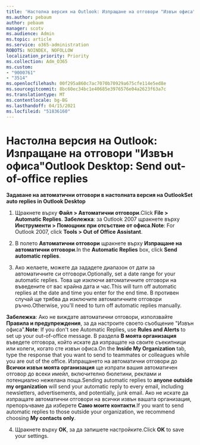 ```yaml
---
title: 'Настолна версия на Outlook: Изпращане на отговори "Извън офиса"'
ms.author: pebaum
author: pebaum
manager: scotv
ms.audience: Admin
ms.topic: article
ms.service: o365-administration
ROBOTS: NOINDEX, NOFOLLOW
localization_priority: Priority
ms.collection: Adm_O365
ms.custom:
- "9000761"
- "3514"
ms.openlocfilehash: 00f295a860c7ac7070b70929a675cfe114e5ed8e
ms.sourcegitcommit: 8bc60ec34bc1e40685e3976576e04a2623f63a7c
ms.translationtype: MT
ms.contentlocale: bg-BG
ms.lasthandoff: 04/15/2021
ms.locfileid: "51836160"
---
```

# <a name="outlook-desktop-send-out-of-office-replies"></a><span data-ttu-id="36bd3-102">Настолна версия на Outlook: Изпращане на отговори "Извън офиса"</span><span class="sxs-lookup"><span data-stu-id="36bd3-102">Outlook Desktop: Send out-of-office replies</span></span>

<span data-ttu-id="36bd3-103">**Задаване на автоматични отговори в настолната версия на Outlook**</span><span class="sxs-lookup"><span data-stu-id="36bd3-103">**Set auto replies in Outlook Desktop**</span></span>

1. <span data-ttu-id="36bd3-104">Щракнете върху **Файл > Автоматични отговори**.</span><span class="sxs-lookup"><span data-stu-id="36bd3-104">Click **File > Automatic Replies**.</span></span> <span data-ttu-id="36bd3-105">**Забележка**: за Outlook 2007 щракнете върху **Инструменти > Помощник при отсъствие от офиса**.</span><span class="sxs-lookup"><span data-stu-id="36bd3-105">**Note**: For Outlook 2007, click **Tools > Out of Office Assistant**.</span></span>

2. <span data-ttu-id="36bd3-106">В полето **Автоматични отговори** щракнете върху **Изпращане на автоматични отговори**.</span><span class="sxs-lookup"><span data-stu-id="36bd3-106">In the **Automatic Replies** box, click **Send automatic replies**.</span></span>

3. <span data-ttu-id="36bd3-107">Ако желаете, можете да зададете диапазон от дати за автоматичните си отговори.</span><span class="sxs-lookup"><span data-stu-id="36bd3-107">Optionally, set a date range for your automatic replies.</span></span> <span data-ttu-id="36bd3-108">Това ще изключи автоматичните отговори на въведените от вас крайна дата и час.</span><span class="sxs-lookup"><span data-stu-id="36bd3-108">This will turn off automatic replies at the date and time you enter for the end time.</span></span> <span data-ttu-id="36bd3-109">В противен случай ще трябва да изключите автоматичните отговори ръчно.</span><span class="sxs-lookup"><span data-stu-id="36bd3-109">Otherwise, you'll need to turn off automatic replies manually.</span></span>

<span data-ttu-id="36bd3-110">**Забележка**: Ако не виждате автоматични отговори, използвайте **Правила и предупреждения**, за да настроите своето съобщение "Извън офиса".</span><span class="sxs-lookup"><span data-stu-id="36bd3-110">**Note**: If you don't see Automatic Replies, use **Rules and Alerts** to set up your out-of-office message.</span></span> <span data-ttu-id="36bd3-111">В раздела **В моята организация** въведете отговора, който искате да изпращате на своите съекипници или колеги, когато сте извън офиса.</span><span class="sxs-lookup"><span data-stu-id="36bd3-111">On the **Inside My Organization** tab, type the response that you want to send to teammates or colleagues while you are out of the office.</span></span> <span data-ttu-id="36bd3-112">Изпращането на автоматични отговори до **Всички извън моята организация** ще изпрати вашия автоматичен отговор до всеки имейл, включително бюлетини, реклами и потенциално нежелана поща.</span><span class="sxs-lookup"><span data-stu-id="36bd3-112">Sending automatic replies to **anyone outside my organization** will send your automatic reply to every email, including newsletters, advertisements, and potentially, junk email.</span></span> <span data-ttu-id="36bd3-113">Ако не искате да изпращате автоматични отговори на всички извън вашата организация, препоръчваме да изберете **Само моите контакти**.</span><span class="sxs-lookup"><span data-stu-id="36bd3-113">If you want to send automatic replies to those outside your organization, we recommend choosing **My contacts only**.</span></span>

4. <span data-ttu-id="36bd3-114">Щракнете върху **OK**, за да запишете настройките.</span><span class="sxs-lookup"><span data-stu-id="36bd3-114">Click **OK** to save your settings.</span></span>
